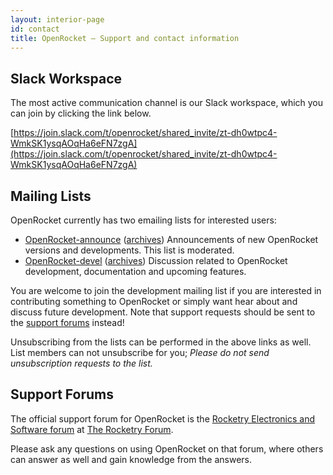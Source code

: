 ```yaml
---
layout: interior-page
id: contact 
title: OpenRocket — Support and contact information
---
```


## Slack Workspace

The most active communication channel is our Slack workspace, which you can join by clicking the link below.

[https://join.slack.com/t/openrocket/shared_invite/zt-dh0wtpc4-WmkSK1ysqAOqHa6eFN7zgA](https://join.slack.com/t/openrocket/shared_invite/zt-dh0wtpc4-WmkSK1ysqAOqHa6eFN7zgA)

## Mailing Lists

OpenRocket currently has two emailing lists for interested users:

 - [OpenRocket-announce](https://lists.sourceforge.net/lists/listinfo/openrocket-announce) ([archives](https://sourceforge.net/mailarchive/forum.php?forum_name=openrocket-announce))
   Announcements of new OpenRocket versions and developments. This list is moderated.
 - [OpenRocket-devel](https://lists.sourceforge.net/lists/listinfo/openrocket-devel) ([archives](https://sourceforge.net/mailarchive/forum.php?forum_name=openrocket-devel))
   Discussion related to OpenRocket development, documentation and upcoming features.

You are welcome to join the development mailing list if you are interested in contributing something to OpenRocket or simply want hear about and discuss future development. Note that support requests should be sent to the [support forums](https://www.rocketryforum.com/forumdisplay.php?f=36) instead!

Unsubscribing from the lists can be performed in the above links as
well. List members can not unsubscribe for you; _Please do not send unsubscription requests to the list._

## Support Forums

The official support forum for OpenRocket is the [Rocketry Electronics and Software forum](https://www.rocketryforum.com/forumdisplay.php?36-Rocketry-Electronics-and-Software) at [The Rocketry Forum](https://www.rocketryforum.com/).

Please ask any questions on using OpenRocket on that forum, where others can answer as well and gain knowledge from the answers.
